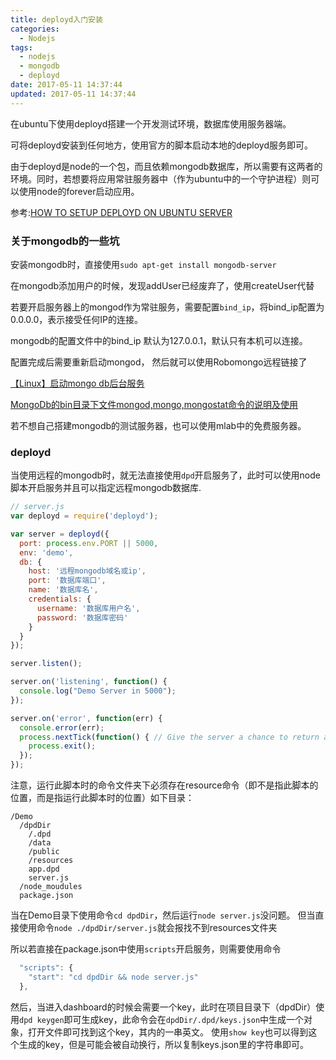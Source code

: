 ```yaml
---
title: deployd入门安装
categories:
  - Nodejs
tags:
  - nodejs
  - mongodb
  - deployd
date: 2017-05-11 14:37:44
updated: 2017-05-11 14:37:44
---
```


在ubuntu下使用deployd搭建一个开发测试环境，数据库使用服务器端。

可将deployd安装到任何地方，使用官方的脚本启动本地的deployd服务即可。

由于deployd是node的一个包，而且依赖mongodb数据库，所以需要有这两者的环境。同时，若想要将应用常驻服务器中（作为ubuntu中的一个守护进程）则可以使用node的forever启动应用。

参考:[HOW TO SETUP DEPLOYD ON UBUNTU SERVER](http://terraltech.com/how-to-setup-deployd-on-ubuntu-server/)

### 关于mongodb的一些坑
安装mongodb时，直接使用`sudo apt-get install mongodb-server`

在mongodb添加用户的时候，发现addUser已经废弃了，使用createUser代替

若要开启服务器上的mongod作为常驻服务，需要配置`bind_ip`，将bind_ip配置为0.0.0.0，表示接受任何IP的连接。

mongodb的配置文件中的bind_ip 默认为127.0.0.1，默认只有本机可以连接。

配置完成后需要重新启动mongod， 然后就可以使用Robomongo远程链接了

[【Linux】启动mongo db后台服务](http://blog.csdn.net/sodino/article/details/52402368)

[MongoDb的bin目录下文件mongod,mongo,mongostat命令的说明及使用](http://www.360sdn.com/MongoDB/2013/1209/1033.html)

若不想自己搭建mongodb的测试服务器，也可以使用mlab中的免费服务器。

### deployd
当使用远程的mongodb时，就无法直接使用`dpd`开启服务了，此时可以使用node脚本开启服务并且可以指定远程mongodb数据库.

```js
// server.js
var deployd = require('deployd');

var server = deployd({
  port: process.env.PORT || 5000,
  env: 'demo',
  db: {
    host: '远程mongodb域名或ip',
    port: '数据库端口',
    name: '数据库名',
    credentials: {
      username: '数据库用户名',
      password: '数据库密码'
    }
  }
});

server.listen();

server.on('listening', function() {
  console.log("Demo Server in 5000");
});

server.on('error', function(err) {
  console.error(err);
  process.nextTick(function() { // Give the server a chance to return an error
    process.exit();
  });
});
```

注意，运行此脚本时的命令文件夹下必须存在resource命令（即不是指此脚本的位置，而是指运行此脚本时的位置）如下目录：
```
/Demo
  /dpdDir
    /.dpd
    /data
    /public
    /resources
    app.dpd
    server.js
  /node_moudules
  package.json
```
当在Demo目录下使用命令`cd dpdDir`，然后运行`node server.js`没问题。
但当直接使用命令`node ./dpdDir/server.js`就会报找不到resources文件夹

所以若直接在package.json中使用`scripts`开启服务，则需要使用命令
```js
  "scripts": {
    "start": "cd dpdDir && node server.js"
  },
```

然后，当进入dashboard的时候会需要一个key，此时在项目目录下（dpdDir）使用`dpd keygen`即可生成key，此命令会在`dpdDir/.dpd/keys.json`中生成一个对象，打开文件即可找到这个key，其内的一串英文。
使用`show key`也可以得到这个生成的key，但是可能会被自动换行，所以复制keys.json里的字符串即可。